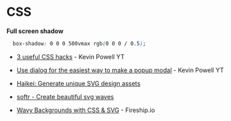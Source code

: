# CSS

**Full screen shadow**

```css
  box-shadow: 0 0 0 500vmax rgb(0 0 0 / 0.5);
```

* [3 useful CSS hacks](https://www.youtube.com/watch?v=MywezIxlp8Y) - Kevin Powell YT
* [Use dialog for the easiest way to make a popup modal](https://www.youtube.com/watch?v=TAB\_v6yBXIE) - Kevin Powell YT



* [Haikei: Generate unique SVG design assets](https://app.haikei.app/)
* [softr - Create beautiful svg waves](https://www.softr.io/tools/svg-wave-generator)
* [Wavy Backgrounds with CSS & SVG](https://fireship.io/lessons/wavy-backgrounds/) - Fireship.io
